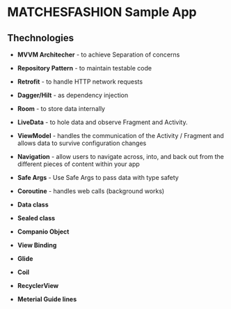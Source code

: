 # MATCHESFASHION Sample App

## Thechnologies

- **MVVM Architecher** - to achieve Separation of concerns

- **Repository Pattern** - to maintain testable code

- **Retrofit** - to handle HTTP network requests 

- **Dagger/Hilt** - as dependency injection

- **Room** -  to store data internally 

- **LiveData** - to hole data and observe Fragment and Activity.

- **ViewModel** - handles the communication of the Activity / Fragment and allows data to survive configuration changes 

- **Navigation** - allow users to navigate across, into, and back out from the different pieces of content within your app

- **Safe Args** - Use Safe Args to pass data with type safety

- **Coroutine** - handles web calls (background works)

- **Data class**

- **Sealed class**

- **Companio Object**

- **View Binding**

- **Glide**

- **Coil**

- **RecyclerView**

- **Meterial Guide lines**
